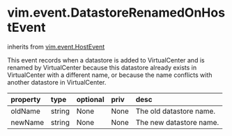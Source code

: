 vim.event.DatastoreRenamedOnHostEvent
=====================================
inherits from [vim.event.HostEvent](docs/vim.event.HostEvent.md)


This event records when a datastore is added to VirtualCenter   and is renamed by VirtualCenter because this datastore already   exists in VirtualCenter with a different name, or because the   name conflicts with another datastore in VirtualCenter.

| property | type | optional | priv | desc |
|:---------|:-----|:---------|:-----|:-----|
| oldName | string | None | None | The old datastore name. |
| newName | string | None | None | The new datastore name. |


